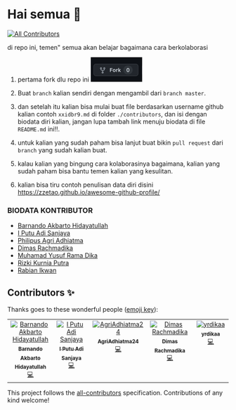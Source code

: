 # Hai semua 👋

<!-- ALL-CONTRIBUTORS-BADGE:START - Do not remove or modify this section -->
[![All Contributors](https://img.shields.io/badge/all_contributors-6-orange.svg?style=flat-square)](#contributors-)
<!-- ALL-CONTRIBUTORS-BADGE:END -->

di repo ini, temen" semua akan belajar bagaimana cara berkolaborasi

1. pertama fork dlu repo ini
   <img width="117" alt="Jepretan Layar 2022-03-13 pukul 12 31 38" src="./.github/assets/fork.png">

2. Buat `branch` kalian sendiri dengan mengambil dari `branch master`.

3. dan setelah itu kalian bisa mulai buat file berdasarkan username github kalian contoh `xxidbr9.md` di folder `./contributors`, dan isi dengan biodata diri kalian, jangan lupa tambah link menuju biodata di file `README.md` ini!!.

4. untuk kalian yang sudah paham bisa lanjut buat bikin `pull request` dari `branch` yang sudah kalian buat.

5. kalau kalian yang bingung cara kolaborasinya bagaimana, kalian yang sudah paham bisa bantu temen kalian yang kesulitan.

6. kalian bisa tiru contoh penulisan data diri disini https://zzetao.github.io/awesome-github-profile/

### BIODATA KONTRIBUTOR

<!-- Tambah nama lengkap kalian dan link ke file yang kalian buat  -->
<!-- [nama_lengkap_kalian](./contributors/<username>.md) -->

- [Barnando Akbarto Hidayatullah](./contributors/xxidbr9.md)
- [I Putu Adi Sanjaya](./contributors/adiiisanjayaa.md)
- [Philipus Agri Adhiatma](./contributors/AgriAdhiatma24.md)
- [Dimas Rachmadika](./contributors/dimasrdika.md)
- [Muhamad Yusuf Rama Dika](./contributors/ramadika.md)
- [Rizki Kurnia Putra](./contributors/lobaydev.md)
- [Rabian Ikwan](./contributors/rabianikwan.md)

<!-- YANG DIBAWAH INI SAMPAI BAWAH JANGAN DI EDIT -->
<!-- INI OTOMATIS GENERATE DARI BOT -->

## Contributors ✨

Thanks goes to these wonderful people ([emoji key](https://allcontributors.org/docs/en/emoji-key)):

<!-- ALL-CONTRIBUTORS-LIST:START - Do not remove or modify this section -->
<!-- prettier-ignore-start -->
<!-- markdownlint-disable -->
<table>
  <tbody>
    <tr>
      <td align="center" valign="top" width="14.28%"><a href="http://github.com/xxidbr9"><img src="https://avatars.githubusercontent.com/u/51733515?v=4?s=100" width="100px;" alt="Barnando Akbarto Hidayatullah"/><br /><sub><b>Barnando Akbarto Hidayatullah</b></sub></a><br /><a href="https://github.com/xxidbr9/binar-intro-collaboration/commits?author=xxidbr9" title="Code">💻</a></td>
      <td align="center" valign="top" width="14.28%"><a href="https://github.com/adiiisanjayaa"><img src="https://avatars.githubusercontent.com/u/72197878?v=4?s=100" width="100px;" alt="I Putu Adi Sanjaya"/><br /><sub><b>I Putu Adi Sanjaya</b></sub></a><br /><a href="https://github.com/xxidbr9/binar-intro-collaboration/commits?author=adiiisanjayaa" title="Code">💻</a></td>
      <td align="center" valign="top" width="14.28%"><a href="https://github.com/AgriAdhiatma24"><img src="https://avatars.githubusercontent.com/u/55662573?v=4?s=100" width="100px;" alt="AgriAdhiatma24"/><br /><sub><b>AgriAdhiatma24</b></sub></a><br /><a href="https://github.com/xxidbr9/binar-intro-collaboration/commits?author=AgriAdhiatma24" title="Code">💻</a></td>
      <td align="center" valign="top" width="14.28%"><a href="https://github.com/dimasrdika"><img src="https://avatars.githubusercontent.com/u/126640070?v=4?s=100" width="100px;" alt="Dimas Rachmadika"/><br /><sub><b>Dimas Rachmadika</b></sub></a><br /><a href="https://github.com/xxidbr9/binar-intro-collaboration/commits?author=dimasrdika" title="Code">💻</a></td>
      <td align="center" valign="top" width="14.28%"><a href="https://github.com/yrdikaa"><img src="https://avatars.githubusercontent.com/u/137188836?v=4?s=100" width="100px;" alt="yrdikaa"/><br /><sub><b>yrdikaa</b></sub></a><br /><a href="https://github.com/xxidbr9/binar-intro-collaboration/commits?author=yrdikaa" title="Code">💻</a></td>
    </tr>
  </tbody>
</table>

<!-- markdownlint-restore -->
<!-- prettier-ignore-end -->

<!-- ALL-CONTRIBUTORS-LIST:END -->

<!-- ALL-CONTRIBUTORS-LIST:START - Do not remove or modify this section -->
<!-- prettier-ignore-start -->
<!-- markdownlint-disable -->

<!-- markdownlint-restore -->
<!-- prettier-ignore-end -->

<!-- ALL-CONTRIBUTORS-LIST:END -->

This project follows the [all-contributors](https://github.com/all-contributors/all-contributors) specification. Contributions of any kind welcome!
